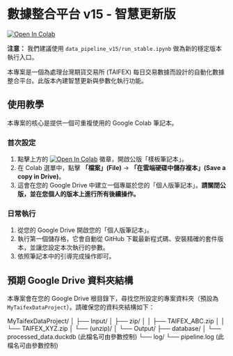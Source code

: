 # 數據整合平台 v15 - 智慧更新版

[![Open In Colab](https://colab.research.google.com/assets/colab-badge.svg)](https://colab.research.google.com/github/TaifexDataService/taifexd-data/blob/main/data_pipeline_v15/run_stable.ipynb)

**注意：** 我們建議使用 `data_pipeline_v15/run_stable.ipynb` 做為新的穩定版本執行入口。

本專案是一個為處理台灣期貨交易所 (TAIFEX) 每日交易數據而設計的自動化數據整合平台。此版本內建智慧更新與參數化執行功能。

## 使用教學

本專案的核心是提供一個可重複使用的 Google Colab 筆記本。

### 首次設定

1. 點擊上方的 [![Open In Colab](https://colab.research.google.com/assets/colab-badge.svg)](https://colab.research.google.com/github/TaifexDataService/taifexd-data/blob/main/data_pipeline_v15/run_stable.ipynb) 徽章，開啟公版「樣板筆記本」。
2. 在 Colab 選單中，點擊 **「檔案」(File)** -> **「在雲端硬碟中儲存複本」(Save a copy in Drive)**。
3. 這會在您的 Google Drive 中建立一個專屬於您的「個人版筆記本」。**請關閉公版，並在您個人的版本上進行所有後續操作。**

### 日常執行

1. 從您的 Google Drive 開啟您的「個人版筆記本」。
2. 執行第一個儲存格，它會自動從 GitHub 下載最新程式碼、安裝精確的套件版本，並讓您設定本次執行的參數。
3. 依照筆記本中的引導完成操作即可。

## 預期 Google Drive 資料夾結構

本專案會在您的 Google Drive 根目錄下，尋找您所設定的專案資料夾（預設為 `MyTaifexDataProject`）。請確保您的資料夾結構如下：

MyTaifexDataProject/
│
├── Input/
│   ├── zip/
│   │   ├── TAIFEX_ABC.zip
│   │   └── TAIFEX_XYZ.zip
│   └── (unzip)/
│
└── Output/
    ├── database/
    │   └── processed_data.duckdb (此檔名可由參數控制)
    └── log/
        └── pipeline.log (此檔名可由參數控制)